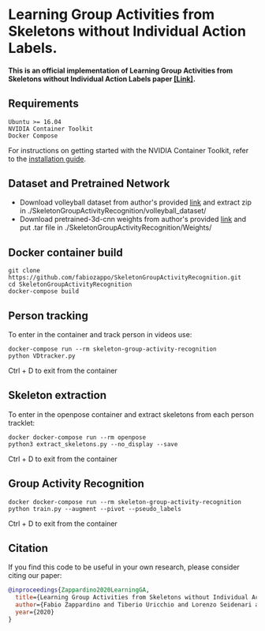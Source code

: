 # Learning Group Activities from Skeletons without Individual Action Labels.
#### This is an official implementation of Learning Group Activities from Skeletons without Individual Action Labels paper [[Link]](http://www.micc.unifi.it/seidenari/publication/icpr-2020-1/icpr-2020-1.pdf).

## Requirements
```
Ubuntu >= 16.04
NVIDIA Container Toolkit
Docker Compose
```
For instructions on getting started with the NVIDIA Container Toolkit, refer to the [installation guide](https://docs.nvidia.com/datacenter/cloud-native/container-toolkit/install-guide.html#docker).

## Dataset and Pretrained Network
- Download volleyball dataset from author's provided [link](http://vml.cs.sfu.ca/wp-content/uploads/volleyballdataset/volleyball.zip) and extract zip in ./SkeletonGroupActivityRecognition/volleyball_dataset/ 
- Download pretrained-3d-cnn weights from author's provided [link](https://drive.google.com/drive/folders/1u_l-yvhS0shpW6e0tCiqPE7Bd1qQZKdD) and put .tar file in ./SkeletonGroupActivityRecognition/Weights/

## Docker container build
```
git clone https://github.com/fabiozappo/SkeletonGroupActivityRecognition.git 
cd SkeletonGroupActivityRecognition
docker-compose build
```

## Person tracking
To enter in the container and track person in videos use:
```
docker-compose run --rm skeleton-group-activity-recognition
python VDtracker.py
```
Ctrl + D to exit from the container

## Skeleton extraction 
To enter in the openpose container and extract skeletons from each person tracklet:
```
docker docker-compose run --rm openpose 
python3 extract_skeletons.py --no_display --save
```
Ctrl + D to exit from the container


## Group Activity Recognition
```
docker docker-compose run --rm skeleton-group-activity-recognition 
python train.py --augment --pivot --pseudo_labels
```
Ctrl + D to exit from the container

## Citation
If you find this code to be useful in your own research, please consider citing our paper:
```bib
@inproceedings{Zappardino2020LearningGA,
  title={Learning Group Activities from Skeletons without Individual Action Labels},
  author={Fabio Zappardino and Tiberio Uricchio and Lorenzo Seidenari and A. D. Bimbo},
  year={2020}
}
```
